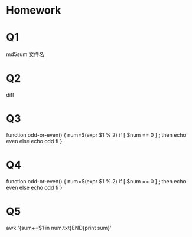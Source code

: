 # Homework

# Q1
md5sum 文件名

# Q2
diff

# Q3
function odd-or-even() {
num=$(expr $1 % 2)
if [ $num == 0 ] ; then
	echo even
else
	echo odd
fi
}

# Q4
function odd-or-even() {
num=$(expr $1 % 2)
if [ $num == 0 ] ; then
	echo even
else
	echo odd
fi
}

# Q5
awk '{sum+=$1 in num.txt}END{print sum}'

